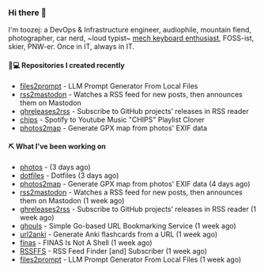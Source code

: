 ### Hi there 👋

I'm toozej: a DevOps & Infrastructure engineer, audiophile, mountain fiend, photographer, car nerd, ~loud typist~ [mech keyboard enthusiast](https://github.com/toozej/keebs), FOSS-ist, skier, PNW-er. Once in IT, always in IT.

#### 👨💻 Repositories I created recently

- [files2prompt](https://github.com/toozej/files2prompt) - LLM Prompt Generator From Local Files
- [rss2mastodon](https://github.com/toozej/rss2mastodon) - Watches a RSS feed for new posts, then announces them on Mastodon
- [ghreleases2rss](https://github.com/toozej/ghreleases2rss) - Subscribe to GitHub projects’ releases in RSS reader
- [chips](https://github.com/toozej/chips) - Spotify to Youtube Music "CHIPS" Playlist Cloner
- [photos2map](https://github.com/toozej/photos2map) - Generate GPX map from photos' EXIF data

#### ⛏️ What I've been working on

- [photos](https://github.com/toozej/photos) -  (3 days ago)
- [dotfiles](https://github.com/toozej/dotfiles) - Dotfiles (3 days ago)
- [photos2map](https://github.com/toozej/photos2map) - Generate GPX map from photos' EXIF data (4 days ago)
- [rss2mastodon](https://github.com/toozej/rss2mastodon) - Watches a RSS feed for new posts, then announces them on Mastodon (1 week ago)
- [ghreleases2rss](https://github.com/toozej/ghreleases2rss) - Subscribe to GitHub projects’ releases in RSS reader (1 week ago)
- [ghouls](https://github.com/toozej/ghouls) - Simple Go-based URL Bookmarking Service (1 week ago)
- [url2anki](https://github.com/toozej/url2anki) - Generate Anki flashcards from a URL (1 week ago)
- [finas](https://github.com/toozej/finas) - FINAS Is Not A Shell (1 week ago)
- [RSSFFS](https://github.com/toozej/RSSFFS) - RSS Feed Finder [and] Subscriber (1 week ago)
- [files2prompt](https://github.com/toozej/files2prompt) - LLM Prompt Generator From Local Files (1 week ago)
